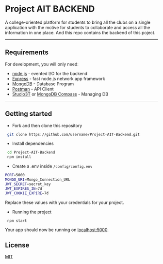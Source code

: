 # Project AIT BACKEND

A college-oriented platform for students to bring all the clubs on a single application with the motive for students to collaborate and access all the information in one place. And this repo contains the backend of this poject.

---
## Requirements

For development, you will only need:

* [node.js](https://nodejs.org/en/) - evented I/O for the backend
* [Express](https://expressjs.com/) - fast node.js network app framework
* [MongoDB](https://www.mongodb.com/) - Database Program
* [Postman](https://www.postman.com/) - API Client
* [Studio3T](https://studio3t.com/) or [MongoDB Compass](https://www.mongodb.com/products/compass) - Managing DB

---

## Getting started
- Fork and then clone this repository
```bash
 git clone https://github.com/username/Project-AIT-Backend.git 
```
- Install dependencies
```bash
 cd Project-AIT-Backend
 npm install 
```
- Create a .env inside ```/config/config.env```
```bash
PORT=5000
MONGO_URI=Mongo_Connection_URL
JWT_SECRET=secret_key
JWT_EXPIRES_IN=7d
JWT_COOKIE_EXPIRE=7d
```
Replace these values with your credentials for your project.
- Running the project
```bash
 npm start 
```
Your app should now be running on [localhost:5000](http://localhost:5000/).

## License
[MIT](https://choosealicense.com/licenses/mit/)
